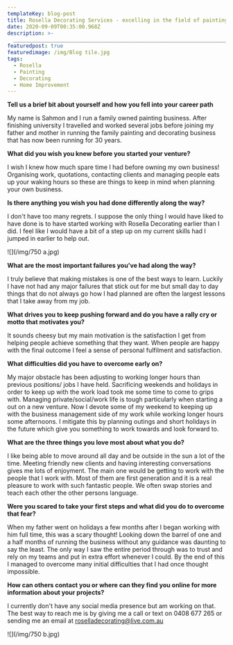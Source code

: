```yaml
---
templateKey: blog-post
title: Rosella Decorating Services - excelling in the field of painting
date: 2020-09-09T00:35:00.968Z
description: >-
  ______________________________________________________________________________________
featuredpost: true
featuredimage: /img/Blog tile.jpg
tags:
  - Rosella
  - Painting
  - Decorating
  - Home Improvement
---
```

**Tell us a brief bit about yourself and how you fell into your career path**

My name is Sahmon and I run a family owned painting business. After finishing university I travelled and worked several jobs before joining my father and mother in running the family painting and decorating business that has now been running for 30 years.

**What did you wish you knew before you started your venture?**

I wish I knew how much spare time I had before owning my own business! Organising work, quotations, contacting clients and managing people eats up your waking hours so these are things to keep in mind when planning your own business.

**Is there anything you wish you had done differently along the way?**

I don't have too many regrets. I suppose the only thing I would have liked to have done is to have started working with Rosella Decorating earlier than I did. I feel like I would have a bit of a step up on my current skills had I jumped in earlier to help out.



![](/img/750 a.jpg)



**What are the most important failures you’ve had along the way?**

I truly believe that making mistakes is one of the best ways to learn. Luckily I have not had any major failures that stick out for me but small day to day things that do not always go how I had planned are often the largest lessons that I take away from my job.

**What drives you to keep pushing forward and do you have a rally cry or motto that motivates you?**

It sounds cheesy but my main motivation is the satisfaction I get from helping people achieve something that they want. When people are happy with the final outcome I feel a sense of personal fulfilment and satisfaction.

**What difficulties did you have to overcome early on?**

My major obstacle has been adjusting to working longer hours than previous positions/ jobs I have held. Sacrificing weekends and holidays in order to keep up with the work load took me some time to come to grips with. Managing private/social/work life is tough particularly when starting a out on a new venture. Now I devote some of my weekend to keeping up with the business management side of my work while working longer hours some afternoons. I mitigate this by planning outings and short holidays in the future which give you something to work towards and look forward to.

**What are the three things you love most about what you do?**

I like being able to move around all day and be outside in the sun a lot of the time. Meeting friendly new clients and having interesting conversations gives me lots of enjoyment. The main one would be getting to work with the people that I work with. Most of them are first generation and it is a real pleasure to work with such fantastic people. We often swap stories and teach each other the other persons language.

**Were you scared to take your first steps and what did you do to overcome that fear?**

When my father went on holidays a few months after I began working with him full time, this was a scary thought! Looking down the barrel of one and a half months of running the business without any guidance was daunting to say the least. The only way I saw the entire period through was to trust and rely on my teams and put in extra effort whenever I could. By the end of this I managed to overcome many initial difficulties that I had once thought impossible.

**How can others contact you or where can they find you online for more information about your projects?**

I currently don't have any social media presence but am working on that. The best way to reach me is by giving me a call or text on 0408 677 265 or sending me an email at roselladecorating@live.com.au



![](/img/750 b.jpg)
